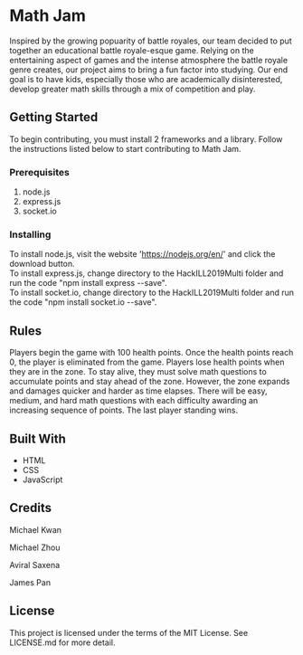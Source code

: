 # Math Jam
Inspired by the growing popuarity of battle royales, our team decided to put together an educational battle royale-esque game. Relying on the entertaining aspect of games and the intense atmosphere the battle royale genre creates, our project aims to bring a fun factor into studying. Our end goal is to have kids, especially those who are academically disinterested, develop greater math skills through a mix of competition and play.
## Getting Started
To begin contributing, you must install 2 frameworks and a library. Follow the instructions listed below to start contributing to Math Jam.
### Prerequisites
1. node.js
2. express.js
3. socket.io
### Installing
To install node.js, visit the website 'https://nodejs.org/en/' and click the download button.  
To install express.js, change directory to the HackILL2019Multi folder and run the code "npm install express --save".  
To install socket.io, change directory to the HackILL2019Multi folder and run the code "npm install socket.io --save".  
## Rules
Players begin the game with 100 health points. Once the health points reach 0, the player is eliminated from the game. Players lose health points when they are in the zone. To stay alive, they must solve math questions to accumulate points and stay ahead of the zone. However, the zone expands and damages quicker and harder as time elapses. There will be easy, medium, and hard math questions with each difficulty awarding an increasing sequence of points. The last player standing wins.
## Built With
- HTML
- CSS
- JavaScript
## Credits
Michael Kwan

Michael Zhou

Aviral Saxena

James Pan
## License
This project is licensed under the terms of the MIT License. See LICENSE.md for more detail.
